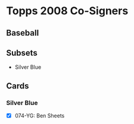 # Topps 2008 Co-Signers
## Baseball

## Subsets

- Silver Blue

## Cards

### Silver Blue
- [x] 074-YG: Ben Sheets<br>

